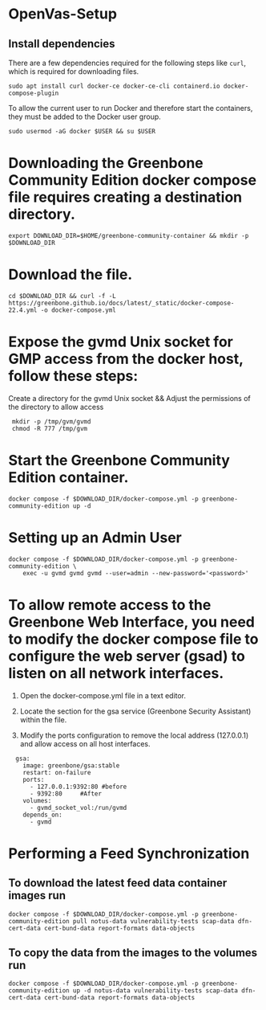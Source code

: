 # OpenVas-Setup

## Install dependencies

There are a few dependencies required for the following steps like `curl`, which is required for downloading files.

```
sudo apt install curl docker-ce docker-ce-cli containerd.io docker-compose-plugin
``` 
To allow the current user to run Docker and therefore start the containers, they must be added to the Docker user group.

```
sudo usermod -aG docker $USER && su $USER
```

# Downloading the Greenbone Community Edition docker compose file requires creating a destination directory.
```
export DOWNLOAD_DIR=$HOME/greenbone-community-container && mkdir -p $DOWNLOAD_DIR
```
# Download the file.
```
cd $DOWNLOAD_DIR && curl -f -L https://greenbone.github.io/docs/latest/_static/docker-compose-22.4.yml -o docker-compose.yml
```
# Expose the gvmd Unix socket for GMP access from the docker host, follow these steps:

 Create a directory for the gvmd Unix socket && Adjust the permissions of the directory to allow access
  ```
   mkdir -p /tmp/gvm/gvmd
   chmod -R 777 /tmp/gvm
  ```

# Start the Greenbone Community Edition container.
```
docker compose -f $DOWNLOAD_DIR/docker-compose.yml -p greenbone-community-edition up -d
```
# Setting up an Admin User
```
docker compose -f $DOWNLOAD_DIR/docker-compose.yml -p greenbone-community-edition \
    exec -u gvmd gvmd gvmd --user=admin --new-password='<password>'
```

    
# To allow remote access to the Greenbone Web Interface, you need to modify the docker compose file to configure the web server (gsad) to listen on all network interfaces. 

1. Open the docker-compose.yml file in a text editor.

2. Locate the section for the gsa service (Greenbone Security Assistant) within the file.

3. Modify the ports configuration to remove the local address (127.0.0.1) and allow access on all host interfaces.


``` 
  gsa:
    image: greenbone/gsa:stable
    restart: on-failure
    ports:
      - 127.0.0.1:9392:80 #before
      - 9392:80     #After
    volumes:
      - gvmd_socket_vol:/run/gvmd
    depends_on:
      - gvmd
```
# Performing a Feed Synchronization
## To download the latest feed data container images run
```
docker compose -f $DOWNLOAD_DIR/docker-compose.yml -p greenbone-community-edition pull notus-data vulnerability-tests scap-data dfn-cert-data cert-bund-data report-formats data-objects
```
## To copy the data from the images to the volumes run

```
docker compose -f $DOWNLOAD_DIR/docker-compose.yml -p greenbone-community-edition up -d notus-data vulnerability-tests scap-data dfn-cert-data cert-bund-data report-formats data-objects
```


    
